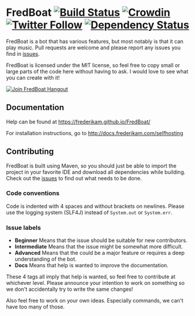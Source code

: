 # FredBoat [![Build Status](https://travis-ci.org/Frederikam/FredBoat.svg?branch=master)](https://travis-ci.org/Frederikam/FredBoat) [![Crowdin](https://d322cqt584bo4o.cloudfront.net/fredboat/localized.svg)](https://crowdin.com/project/fredboat) [![Twitter Follow](https://img.shields.io/twitter/follow/DiscordFredBoat.svg?style=social&label=Follow)]() [![Dependency Status](https://www.versioneye.com/user/projects/590c78649e070f00594b7101/badge.svg?style=flat-square)](https://www.versioneye.com/user/projects/590c78649e070f00594b7101)
FredBoat is a bot that has various features, but most notably is that it can play music. Pull requests are welcome and please report any issues you find in [issues](https://github.com/Frederikam/FredBoat/issues).

FredBoat is licensed under the MIT license, so feel free to copy small or large parts of the code here without having to ask. I would love to see what you can create with it!

[![Join FredBoat Hangout](https://discordapp.com/api/guilds/174820236481134592/embed.png?style=banner2)](https://discord.gg/cgPFW4q)

## Documentation
Help can be found at https://frederikam.github.io/FredBoat/

For installation instructions, go to http://docs.frederikam.com/selfhosting

## Contributing
FredBoat is built using Maven, so you should just be able to import the project in your favorite IDE and download all dependencies while building. Check out the [issues](https://github.com/Frederikam/FredBoat/issues) to find out what needs to be done.

### Code conventions
Code is indented with 4 spaces and without brackets on newlines. Please use the logging system (SLF4J) instead of `System.out` or `System.err`.

### Issue labels
* **Beginner** Means that the issue should be suitable for new contributors.
* **Intermediate** Means that the issue might be somewhat more difficult.
* **Advanced** Means that the could be a major feature or requires a deep understanding of the bot.
* **Docs** Means that help is wanted to improve the documentation.

These 4 tags all imply that help is wanted, so feel free to contribute at whichever level. Please announce your intention to work on something so we don't accidentally try to write the same changes!

Also feel free to work on your own ideas. Especially commands, we can't have too many of those.
